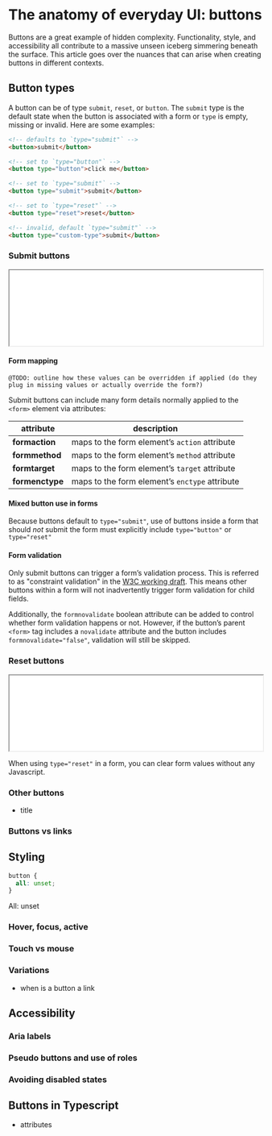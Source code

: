 #  The anatomy of everyday UI: buttons

Buttons are a great example of hidden complexity. Functionality, style, and accessibility all contribute to a massive unseen iceberg simmering beneath the surface. This article goes over the nuances that can arise when creating buttons in different contexts.

## Button types

A button can be of type `submit`, `reset`, or `button`. The `submit` type is the default state when the button is associated with a form or `type` is empty, missing or invalid. Here are some examples:

```html
<!-- defaults to `type="submit"` -->
<button>submit</button>

<!-- set to `type="button"` -->
<button type="button">click me</button>

<!-- set to `type="submit"` -->
<button type="submit">submit</button>

<!-- set to `type="reset"` -->
<button type="reset">reset</button>

<!-- invalid, default `type="submit"` -->
<button type="custom-type">submit</button>
```

### Submit buttons

<iframe 
width="100%" 
class="aspect-square md:aspect-video rounded-lg mt-4"
src="/examples/button"></iframe>

#### Form mapping
`@TODO: outline how these values can be overridden if applied (do they plug in missing values or actually override the form?)`

Submit buttons can include many form details normally applied to the `<form>` element via attributes:

| attribute       | description | 
| --------------- | ----------- | 
| **formaction**  | maps to the form element&rsquo;s `action` attribute |
| **formmethod**  | maps to the form element&rsquo;s `method` attribute |
| **formtarget**  | maps to the form element&rsquo;s `target` attribute |
| **formenctype** | maps to the form element&rsquo;s `enctype` attribute |



#### Mixed button use in forms

Because buttons default to `type="submit"`, use of buttons inside a form that should _not_ submit the form must explicitly include `type="button"` or `type="reset"`

#### Form validation

Only submit buttons can trigger a form&rsquo;s validation process. This is referred to as "constraint validation" in the [W3C working draft](https://www.w3.org/TR/2011/WD-html5-20110525/association-of-controls-and-forms.html#barred-from-constraint-validation). This means other buttons within a form will not inadvertently trigger form validation for child fields.

Additionally, the `formnovalidate` boolean attribute can be added to control whether form validation happens or not. However, if the button&rsquo;s parent `<form>` tag includes a `novalidate` attribute and the button includes `formnovalidate="false"`, validation will still be skipped.

### Reset buttons

<iframe 
width="100%" 
class="aspect-square md:aspect-video rounded-lg mt-4"
src="/examples/button"></iframe>

When using `type="reset"` in a form, you can clear form values without any Javascript.

### Other buttons


- title


### Buttons vs links

## Styling

```css
button {
  all: unset;
}
```

All: unset
### Hover, focus, active

### Touch vs mouse

### Variations
- when is a button a link

## Accessibility 

### Aria labels
### Pseudo buttons and use of roles
### Avoiding disabled states

## Buttons in Typescript
-  attributes


